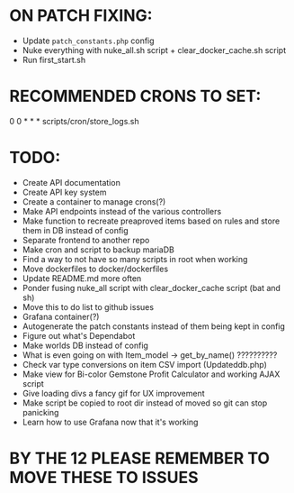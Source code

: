 # ON PATCH FIXING:

- Update `patch_constants.php` config
- Nuke everything with nuke_all.sh script + clear_docker_cache.sh script
- Run first_start.sh

# RECOMMENDED CRONS TO SET:
0 0 * * * scripts/cron/store_logs.sh

# TODO:
- Create API documentation
- Create API key system
- Create a container to manage crons(?)
- Make API endpoints instead of the various controllers
- Make function to recreate preaproved items based on rules and store them in DB instead of config
- Separate frontend to another repo
- Make cron and script to backup mariaDB
- Find a way to not have so many scripts in root when working
- Move dockerfiles to docker/dockerfiles
- Update README.md more often
- Ponder fusing nuke_all script with clear_docker_cache script (bat and sh)
- Move this to do list to github issues
- Grafana container(?)
- Autogenerate the patch constants instead of them being kept in config
- Figure out what's Dependabot
- Make worlds DB instead of config
- What is even going on with Item_model -> get_by_name() ??????????
- Check var type conversions on item CSV import (Updateddb.php)
- Make view for Bi-color Gemstone Profit Calculator and working AJAX script
- Give loading divs a fancy gif for UX improvement
- Make script be copied to root dir instead of moved so git can stop panicking
- Learn how to use Grafana now that it's working

# BY THE 12 PLEASE REMEMBER TO MOVE THESE TO ISSUES